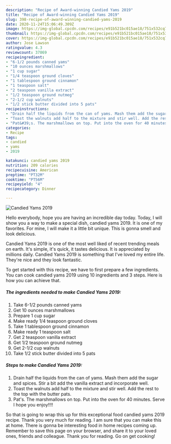 ```yaml
---
description: "Recipe of Award-winning Candied Yams 2019"
title: "Recipe of Award-winning Candied Yams 2019"
slug: 398-recipe-of-award-winning-candied-yams-2019
date: 2020-11-24T15:06:49.309Z
image: https://img-global.cpcdn.com/recipes/e91b521bc015ae18/751x532cq70/candied-yams-2019-recipe-main-photo.jpg
thumbnail: https://img-global.cpcdn.com/recipes/e91b521bc015ae18/751x532cq70/candied-yams-2019-recipe-main-photo.jpg
cover: https://img-global.cpcdn.com/recipes/e91b521bc015ae18/751x532cq70/candied-yams-2019-recipe-main-photo.jpg
author: Jose Lawson
ratingvalue: 4.3
reviewcount: 37869
recipeingredient:
- "6-1/2 pounds canned yams"
- "10 ounces marshmallows"
- "1 cup sugar"
- "1/4 teaspoon ground cloves"
- "1 tablespoon ground cinnamon"
- "1 teaspoon salt"
- "2 teaspoon vanilla extract"
- "1/2 teaspoon ground nutmeg"
- "2-1/2 cup walnuts"
- "1/2 stick butter divided into 5 pats"
recipeinstructions:
- "Drain half the liquids from the can of yams. Mash them add the sugar and spices. Stir a bit add the vanilla extract and incorporate well."
- "Toast the walnuts add half to the mixture and stir well. Add the rest to the top with the butter pats."
- "Pat&#39;s. The marshmallows on top. Put into the oven for 40 minutes. Serve I hope you enjoy!!!!"
categories:
- Recipe
tags:
- candied
- yams
- 2019

katakunci: candied yams 2019 
nutrition: 209 calories
recipecuisine: American
preptime: "PT32M"
cooktime: "PT56M"
recipeyield: "4"
recipecategory: Dinner

---
```



![Candied Yams 2019](https://img-global.cpcdn.com/recipes/e91b521bc015ae18/751x532cq70/candied-yams-2019-recipe-main-photo.jpg)

Hello everybody, hope you are having an incredible day today. Today, I will show you a way to make a special dish, candied yams 2019. It is one of my favorites. For mine, I will make it a little bit unique. This is gonna smell and look delicious.

Candied Yams 2019 is one of the most well liked of recent trending meals on earth. It's simple, it's quick, it tastes delicious. It is appreciated by millions daily. Candied Yams 2019 is something that I've loved my entire life. They're nice and they look fantastic.




To get started with this recipe, we have to first prepare a few ingredients. You can cook candied yams 2019 using 10 ingredients and 3 steps. Here is how you can achieve that.

<!--inarticleads1-->

##### The ingredients needed to make Candied Yams 2019:

1. Take 6-1/2 pounds canned yams
1. Get 10 ounces marshmallows
1. Prepare 1 cup sugar
1. Make ready 1/4 teaspoon ground cloves
1. Take 1 tablespoon ground cinnamon
1. Make ready 1 teaspoon salt
1. Get 2 teaspoon vanilla extract
1. Get 1/2 teaspoon ground nutmeg
1. Get 2-1/2 cup walnuts
1. Take 1/2 stick butter divided into 5 pats




<!--inarticleads2-->

##### Steps to make Candied Yams 2019:

1. Drain half the liquids from the can of yams. Mash them add the sugar and spices. Stir a bit add the vanilla extract and incorporate well.
1. Toast the walnuts add half to the mixture and stir well. Add the rest to the top with the butter pats.
1. Pat&#39;s. The marshmallows on top. Put into the oven for 40 minutes. Serve I hope you enjoy!!!!




So that is going to wrap this up for this exceptional food candied yams 2019 recipe. Thank you very much for reading. I am sure that you can make this at home. There is gonna be interesting food in home recipes coming up. Remember to save this page on your browser, and share it to your loved ones, friends and colleague. Thank you for reading. Go on get cooking!
